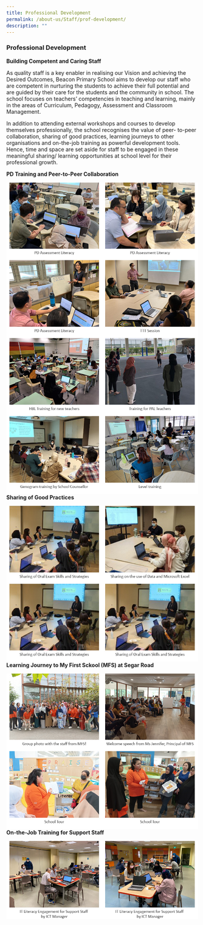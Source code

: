 ```yaml
---
title: Professional Development
permalink: /about-us/Staff/prof-development/
description: ""
---
```

### Professional Development

**Building Competent and Caring Staff**

As quality staff is a key enabler in realising our Vision and achieving the Desired Outcomes, Beacon Primary School aims to develop
our staff who are competent in nurturing the students to achieve their full potential and are guided by their care for the students and
the community in school. The school focuses on teachers’ competencies in teaching and learning, mainly in the areas of Curriculum,
Pedagogy, Assessment and Classroom Management.

In addition to attending external workshops and courses to develop themselves professionally, the school recognises the value of peer-
to-peer collaboration, sharing of good practices, learning journeys to other organisations and on-the-job training as powerful
development tools. Hence, time and space are set aside for staff to be engaged in these meaningful sharing/ learning opportunities at
school level for their professional growth.

**PD Training and Peer-to-Peer Collaboration**

<img src="/images/PD/abt-pd06.jpg" style="width:50%" align="left">
<img src="/images/PD/abt-pd07.jpg" style="width:50%" align="left">
<img src="/images/PD/abt-pd08.jpg" style="width:50%" align="left">
<img src="/images/PD/abt-pd01.jpg" style="width:50%" align="left">
<img src="/images/PD/abt-pd11.jpg" style="width:50%" align="left">
<img src="/images/PD/abt-pd09.jpg" style="width:50%" align="left">
<img src="/images/PD/abt-pd05.jpg" style="width:50%" align="left">
<img src="/images/PD/abt-pd10.jpg" style="width:50%" align="left">
<br>

**Sharing of Good Practices**

<img src="/images/PD/abt-pd02.jpg" style="width:50%" align="left">
<img src="/images/PD/abt-pd04.jpg" style="width:50%" align="left">
<img src="/images/PD/abt-pd02.jpg" style="width:50%" align="left">
<img src="/images/PD/abt-pd02.jpg" style="width:50%" align="left">
<br>

**Learning Journey to My First Sckool (MFS) at Segar Road**

<img src="/images/PD/pd-mfs01.jpg" style="width:50%" align="left">
<img src="/images/PD/pd-mfs02.jpg" style="width:50%" align="left">
<img src="/images/PD/pd-mfs05.jpg" style="width:50%" align="left">
<img src="/images/PD/pd-mfs06.jpg" style="width:50%" align="left">
<br>

**On-the-Job Training for Support Staff**

<img src="/images/PD/abt-pd12.jpg" style="width:50%" align="left">
<img src="/images/PD/abt-pd13.jpg" style="width:50%" align="left">